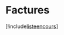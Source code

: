 # Factures

[!include[listeencours](factures.listeencours.autogen.md)]















































































































































